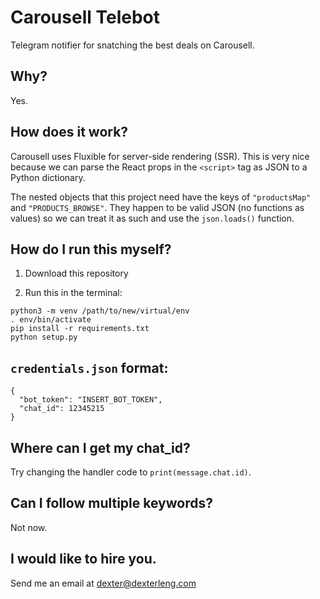 # Carousell Telebot

Telegram notifier for snatching the best deals on Carousell.

## Why?

Yes.

## How does it work?

Carousell uses Fluxible for server-side rendering (SSR). This is very nice because we can parse the React props in the `<script>` tag as JSON to a Python dictionary.

The nested objects that this project need have the keys of `"productsMap"` and `"PRODUCTS_BROWSE"`. They happen to be valid JSON (no functions as values) so we can treat it as such and use the `json.loads()` function.

## How do I run this myself?

1. Download this repository

2. Run this in the terminal:
```
python3 -m venv /path/to/new/virtual/env
. env/bin/activate
pip install -r requirements.txt
python setup.py
```

## `credentials.json` format:

```
{
  "bot_token": "INSERT_BOT_TOKEN",
  "chat_id": 12345215
}
```

## Where can I get my chat_id?

Try changing the handler code to `print(message.chat.id)`.

## Can I follow multiple keywords?

Not now.

## I would like to hire you.

Send me an email at dexter@dexterleng.com
